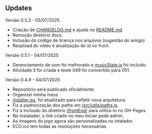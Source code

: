 ## Updates

Versão 0.5.3 - 05/07/2025
- Criação de [CHANGELOG.md](./CHANGELOG.md) e ajuste no [README.md](./README.md).
- Remoção diretório docs.
- Inclusão do código de licença nos arquivos (sugestão do amigo)
- Reupload do vídeo e atualização do id no front.

Versão 0.5.1 - 04/07/2025

- Gerenciamento de som foi melhorado e [musicState.js](./src/game/musicState.js) foi incluído.
- Atividade 3 foi criada e teste 049 foi convertido para 051.

Versão 0.4.9 - 04/07/2025

- Repositório será publicado oficialmente.
- Organizei minha mess.
- [installer.iss](./build/installer.iss), foi atualizado para refletir nova arquitetura.
- Fiz a padronização dos paths em [/src/utils/paths.js](./src/utils/paths.js).
- Fiz a inclusão do diretório [/frontEnd/](./frontEnd/) para utiliza-lo no GH-Pages.
- No instalador, o link criado no meu iniciar pede admin.
- As imagens do jogo agora são personalizadas no intalador.
- ECO.ico tem todas as resoluções necessárias.
